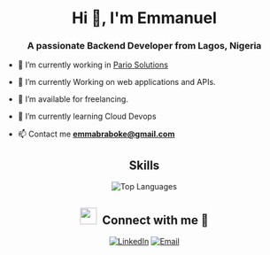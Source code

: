 <h1 align="center">Hi 👋, I'm Emmanuel</h1>
<h3 align="center">A passionate Backend Developer from Lagos, Nigeria</h3>


- 🔭 I’m currently working in <a href="https://www.pario.solutions/" target="blank">Pario Solutions</a>

- 🌱 I’m currently Working on web applications and APIs.

- 🤝 I’m available for freelancing.

- 🌱 I’m currently learning Cloud Devops

- 📫 Contact me **emmabraboke@gmail.com**


<h2 align="center">Skills</h2>
<p align="center">
  <img alt="Top Languages" src="https://github-readme-stats-sigma-five.vercel.app/api/top-langs/?username=emmabraboke&layout=compact&hide=html">
</p>

<h2 align="center" > <img src="https://media.giphy.com/media/iY8CRBdQXODJSCERIr/giphy.gif" width="30" height="30" style="margin-right: 10px;">Connect with me 🤝 </h2>
<p align="center">
  <a href="https://www.linkedin.com/in/emmanuelbraboke/"><img alt="LinkedIn" src="https://img.shields.io/badge/LinkedIn-Connect-blue?style=flat-square&logo=linkedin"></a>
  <a href="mailto:emmabraboke@gmail.com"><img alt="Email" src="https://img.shields.io/badge/Email-Say%20Hello-red?style=flat-square&logo=gmail&logoColor=white"></a>
  <!-- <a href="[Your Twitter Handle]"><img alt="Twitter" src="https://img.shields.io/badge/Twitter-Follow-blue?style=flat-square&logo=twitter&logoColor=white"></a> -->
</p>
